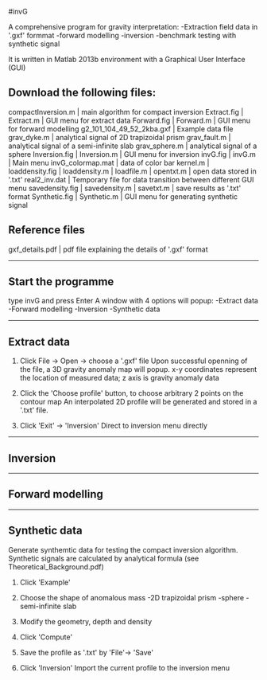 #invG

A comprehensive program for gravity interpretation:
-Extraction field data in '.gxf' formmat 
-forward modelling
-inversion 
-benchmark testing with synthetic signal

It is written in Matlab 2013b environment with a Graphical User Interface (GUI)

Download the following files:
---------------------------------------------------------------------------------------------
compactInversion.m            | main algorithm for compact inversion
Extract.fig                   | 
Extract.m                     | GUI menu for extract data
Forward.fig                   | 
Forward.m                     | GUI menu for forward modelling
g2_101_104_49_52_2kba.gxf     | Example data file
grav_dyke.m                   | analytical signal of 2D trapizoidal prism
grav_fault.m                  | analytical signal of a semi-infinite slab 
grav_sphere.m                 | analytical signal of a sphere
Inversion.fig                 | 
Inversion.m                   | GUI menu for inversion
invG.fig                      |
invG.m                        | Main menu
invG_colormap.mat             | data of color bar
kernel.m                      | 
loaddensity.fig               |
loaddensity.m                 |
loadfile.m                    |
opentxt.m                     | open data stored in '.txt'
real2_inv.dat                 | Temporary file for data transition between different GUI menu
savedensity.fig               | 
savedensity.m                 |
savetxt.m                     | save results as '.txt' format
Synthetic.fig                 | 
Synthetic.m                   | GUI menu for generating synthetic signal



Reference files
-----------------------------------------------------------------------------------------------
gxf_details.pdf               | pdf file explaining the details of '.gxf' format














--------------------------------
Start the programme
--------------------------------
type invG and press Enter
A window with 4 options will popup:
-Extract data
-Forward modelling
-Inversion
-Synthetic data


-----------------------------
Extract data
-----------------------------
1. Click File -> Open -> choose a '.gxf' file
Upon successful openning of the file, a 3D gravity anomaly map will popup.
x-y coordinates represent the location of measured data; z axis is gravity anomaly data

2. Click the 'Choose profile' button, to choose arbitrary 2 points on the contour map
An interpolated 2D profile will be generated and stored in a '.txt' file. 

3. Click 'Exit' -> 'Inversion'
Direct to inversion menu directly


-----------------------------
Inversion
-----------------------------



-----------------------------
Forward modelling
-----------------------------





-----------------------------
Synthetic data
-----------------------------
Generate synthemtic data for testing the compact inversion algorithm. Synthetic signals are calculated by analytical formula (see Theoretical_Background.pdf)

1. Click 'Example'

2. Choose the shape of anomalous mass 
-2D trapizoidal prism
-sphere
-semi-infinite slab

3. Modify the geometry, depth and density

4. Click 'Compute'

5. Save the profile as '.txt' by 'File'-> 'Save'

6. Click 'Inversion'
Import the current profile to the inversion menu




